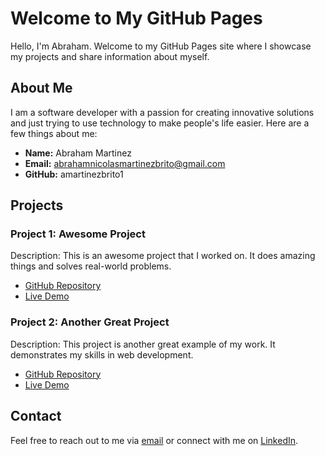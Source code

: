 # Welcome to My GitHub Pages

Hello, I'm Abraham. Welcome to my GitHub Pages site where I showcase my projects and share information about myself.

## About Me

I am a software developer with a passion for creating innovative solutions and just trying to use technology to make people's life easier. Here are a few things about me:

- **Name:** Abraham Martinez
- **Email:** abrahamnicolasmartinezbrito@gmail.com
- **GitHub:** amartinezbrito1 

## Projects

### Project 1: Awesome Project

Description: This is an awesome project that I worked on. It does amazing things and solves real-world problems.

- [GitHub Repository](https://github.com/amartinezbrito/cryptosystem)
- [Live Demo](https://your-username.github.io/awesome-project)

### Project 2: Another Great Project

Description: This project is another great example of my work. It demonstrates my skills in web development.

- [GitHub Repository](https://github.com/your-username/another-great-project)
- [Live Demo](https://your-username.github.io/another-great-project)

## Contact

Feel free to reach out to me via [email](mailto:abrahamnicolasmartinezbrito@gmail.com) or connect with me on [LinkedIn](https://www.linkedin.com/in/abraham-martinez-64b865259/).

